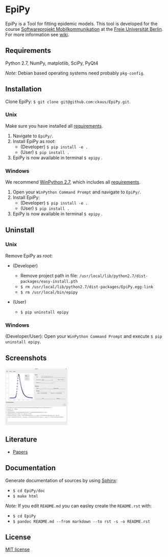 # EpiPy
EpiPy is a Tool for fitting epidemic models. This tool is developed for the course [Softwareprojekt Mobilkommunikation][1] at the [Freie Universität Berlin][2]. For more information see [wiki][3].

## Requirements
Python 2.7, NumPy, matplotlib, SciPy, PyQt4

*Note:* Debian based operating systems need probably `pkg-config`.

## Installation
Clone EpiPy: `$ git clone git@github.com:ckaus/EpiPy.git`.

### Unix
Make sure you have installed all [requirements](#requirements).

1. Navigate to `EpiPy/`.
2. Install EpiPy as *root*:
	* (Developer) `$ pip install -e .`
	* (User) `$ pip install .`
3. EpiPy is now available in terminal `$ epipy` .

### Windows
We recommend [WinPython 2.7][4], which includes all [requirements](#requirements).

1. Open your `WinPython Command Prompt` and navigate to `EpiPy/`.
2. Install EpiPy:
	* (Developer) `$ pip install -e .`
	* (User) `$ pip install .`
3. EpiPy is now available in terminal `$ epipy` .

## Uninstall

### Unix
Remove EpiPy as *root*:

* (Developer)
    * Remove project path in file: `/usr/local/lib/python2.7/dist-packages/easy-install.pth`
    * `$ rm /usr/local/lib/python2.7/dist-packages/EpiPy.egg-link`
    * `$ rm /usr/local/bin/epipy`

* (User)
    * `$ pip uninstall epipy`

### Windows
(Developer/User): Open your `WinPython Command Prompt` and execute `$ pip uninstall epipy`.

## Screenshots
![Debian](https://github.com/ckaus/EpiPy/blob/master/doc/screenshots/epipy_alpha_debian.png "Debian")

## Literature

* [Papers][5]

## Documentation
Generate documentation of sources by using [Sphinx][6]:

* `$ cd EpiPy/doc`
* `$ make html`

*Note:* If you edit `README.md` you can easley create the `README.rst` with:

* `$ cd EpiPy`
* `$ pandoc README.md --from markdown --to rst -s -o README.rst`

## License
[MIT license][7]


[1]: http://www.mi.fu-berlin.de/inf/groups/ag-tech/teaching/2015-16_WS/P_19308912_Softwareprojekt_Mobilkommunikation/index.html "Course"
[2]: http://www.fu-berlin.de/en/index.html "FU Berlin"
[3]: https://github.com/ckaus/EpiPy/wiki "wiki"
[4]: http://sourceforge.net/projects/winpython/files/WinPython_2.7/2.7.10.3/ "WinPython 2.7"
[5]: https://www.dropbox.com/sh/3gtnm32uq6nn0cu/AAAbHY9DkdnRPuZo-vePaO1Fa?dl=0 "Paper"
[6]: http://sphinx-doc.org/ "Sphinx"
[7]: https://github.com/ckaus/EpiPy/blob/master/LICENSE "MIT license"
